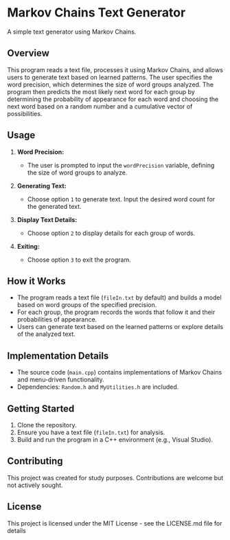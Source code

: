 # Markov Chains Text Generator

A simple text generator using Markov Chains.

## Overview

This program reads a text file, processes it using Markov Chains, and allows users to generate text based on learned patterns. The user specifies the word precision, which determines the size of word groups analyzed. The program then predicts the most likely next word for each group by determining the probability of appearance for each word and choosing the next word based on a random number and a cumulative vector of possibilities.

## Usage

1. **Word Precision:**
   - The user is prompted to input the `wordPrecision` variable, defining the size of word groups to analyze.

2. **Generating Text:**
   - Choose option `1` to generate text. Input the desired word count for the generated text.

3. **Display Text Details:**
   - Choose option `2` to display details for each group of words.
   
4. **Exiting:**
   - Choose option `3` to exit the program.

## How it Works

- The program reads a text file (`fileIn.txt` by default) and builds a model based on word groups of the specified precision.
- For each group, the program records the words that follow it and their probabilities of appearance.
- Users can generate text based on the learned patterns or explore details of the analyzed text.

## Implementation Details

- The source code (`main.cpp`) contains implementations of Markov Chains and menu-driven functionality.
- Dependencies: `Random.h` and `MyUtilities.h` are included.

## Getting Started

1. Clone the repository.
2. Ensure you have a text file (`fileIn.txt`) for analysis.
3. Build and run the program in a C++ environment (e.g., Visual Studio).

## Contributing

This project was created for study purposes. Contributions are welcome but not actively sought.

## License

This project is licensed under the MIT License - see the LICENSE.md file for details
